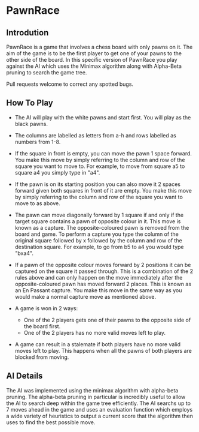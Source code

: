 # PawnRace

## Introdution
PawnRace is a game that involves a chess board with only pawns on it. The aim of the game is to be the first player to get one of your pawns to the other side of the board. In this specific version of PawnRace you play against the AI which uses the Minimax algorithm along with Alpha-Beta pruning to search the game tree.

Pull requests welcome to correct any spotted bugs.

## How To Play

* The AI will play with the white pawns and start first. You will play as the black pawns.

* The columns are labelled as letters from a-h and rows labelled as numbers from 1-8. 

* If the square in front is empty, you can move the pawn 1 space forward. You make this move by simply referring to the column and row of the square you want to move to. For example, to move from square a5 to square a4 you simply type in "a4".

* If the pawn is on its starting position you can also move it 2 spaces forward given both squares in front of it are empty. You make this move by simply referring to the column and row of the square you want to move to as above.

* The pawn can move diagonally forward by 1 square if and only if the target square contains a pawn of opposite colour in it. This move is known as a capture. The opposite-coloured pawn is removed from the board and game. To perform a capture you type the column of the original square followed by x followed by the column and row of the destination square. For example, to go from b5 to a4 you would type "bxa4".

* If a pawn of the opposite colour moves forward by 2 positions it can be captured on the square it passed through. This is a combination of the 2 rules above and can only happen on the move immediately after the opposite-coloured pawn has moved forward 2 places. This is known as an En Passant capture. You make this move in the same way as you would make a normal capture move as mentioned above.


* A game is won in 2 ways:
  * One of the 2 players gets one of their pawns to the opposite side of the board first.
  * One of the 2 players has no more valid moves left to play. 

* A game can result in a stalemate if both players have no more valid moves left to play. This happens when all the pawns of both players are blocked from moving.

## AI Details

The AI was implemented using the minimax algorithm with alpha-beta pruning. The alpha-beta pruning in particular is incredibly useful to allow the AI to search deep within the game tree efficiently. The AI searchs up to 7 moves ahead in the game and uses an evaluation function which employs a wide variety of heuristics to output a current score that the algorithm then uses to find the best possible move.





